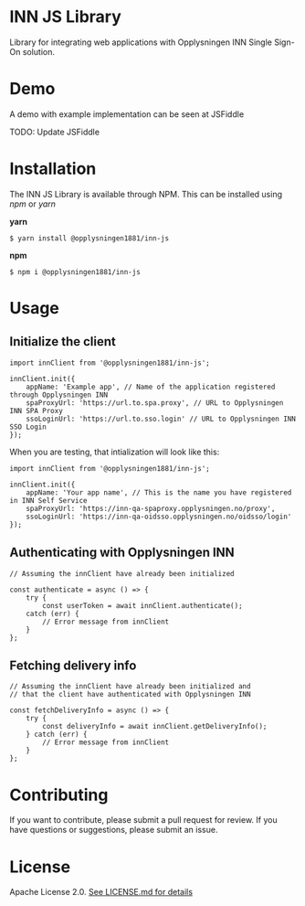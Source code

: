 # INN JS Library

Library for integrating web applications with Opplysningen INN Single Sign-On solution.

# Demo

A demo with example implementation can be seen at JSFiddle

TODO: Update JSFiddle

# Installation

The INN JS Library is available through NPM. This can be installed using _npm_ or _yarn_

**yarn**

```
$ yarn install @opplysningen1881/inn-js
```

**npm**

```
$ npm i @opplysningen1881/inn-js
```

# Usage

## Initialize the client

```
import innClient from '@opplysningen1881/inn-js';

innClient.init({
    appName: 'Example app', // Name of the application registered through Opplysningen INN
    spaProxyUrl: 'https://url.to.spa.proxy', // URL to Opplysningen INN SPA Proxy
    ssoLoginUrl: 'https://url.to.sso.login' // URL to Opplysningen INN SSO Login
});
```

When you are testing, that intialization will look like this:


```
import innClient from '@opplysningen1881/inn-js';

innClient.init({
    appName: 'Your app name', // This is the name you have registered in INN Self Service
    spaProxyUrl: 'https://inn-qa-spaproxy.opplysningen.no/proxy',
    ssoLoginUrl: 'https://inn-qa-oidsso.opplysningen.no/oidsso/login'
});
```


## Authenticating with Opplysningen INN

```
// Assuming the innClient have already been initialized

const authenticate = async () => {
    try {
        const userToken = await innClient.authenticate();
    catch (err) {
        // Error message from innClient
    }
};
```

## Fetching delivery info

```
// Assuming the innClient have already been initialized and
// that the client have authenticated with Opplysningen INN

const fetchDeliveryInfo = async () => {
    try {
        const deliveryInfo = await innClient.getDeliveryInfo();
    } catch (err) {
        // Error message from innClient
    }
};
```

# Contributing
If you want to contribute, please submit a pull request for review. If you have questions or suggestions, please submit an issue.

# License

Apache License 2.0. [See LICENSE.md for details](https://github.com/capralifecycle/INN-JS/blob/master/LICENSE)
